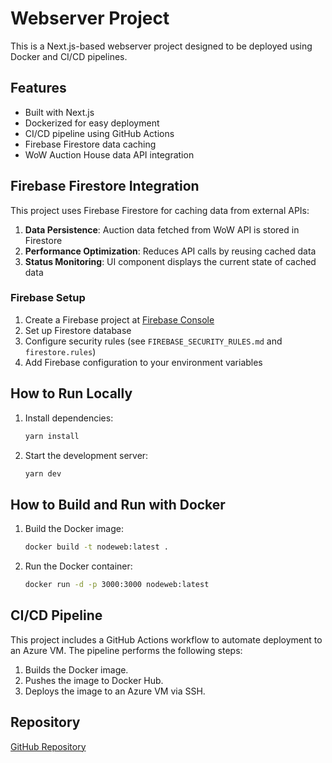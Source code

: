 # Webserver Project

This is a Next.js-based webserver project designed to be deployed using Docker and CI/CD pipelines.

## Features
- Built with Next.js
- Dockerized for easy deployment
- CI/CD pipeline using GitHub Actions
- Firebase Firestore data caching
- WoW Auction House data API integration

## Firebase Firestore Integration
This project uses Firebase Firestore for caching data from external APIs:

1. **Data Persistence**: Auction data fetched from WoW API is stored in Firestore
2. **Performance Optimization**: Reduces API calls by reusing cached data
3. **Status Monitoring**: UI component displays the current state of cached data

### Firebase Setup
1. Create a Firebase project at [Firebase Console](https://console.firebase.google.com/)
2. Set up Firestore database
3. Configure security rules (see `FIREBASE_SECURITY_RULES.md` and `firestore.rules`)
4. Add Firebase configuration to your environment variables

## How to Run Locally
1. Install dependencies:
   ```bash
   yarn install
   ```
2. Start the development server:
   ```bash
   yarn dev
   ```

## How to Build and Run with Docker
1. Build the Docker image:
   ```bash
   docker build -t nodeweb:latest .
   ```
2. Run the Docker container:
   ```bash
   docker run -d -p 3000:3000 nodeweb:latest
   ```

## CI/CD Pipeline
This project includes a GitHub Actions workflow to automate deployment to an Azure VM. The pipeline performs the following steps:
1. Builds the Docker image.
2. Pushes the image to Docker Hub.
3. Deploys the image to an Azure VM via SSH.

## Repository
[GitHub Repository](https://github.com/NamidaEro/webserver)

